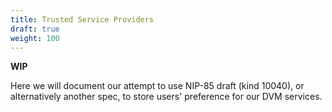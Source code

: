 ```yaml
---
title: Trusted Service Providers
draft: true
weight: 100
---
```


**WIP**

Here we will document our attempt to use NIP-85 draft (kind 10040), or alternatively another spec, to store users' preference for our DVM services.